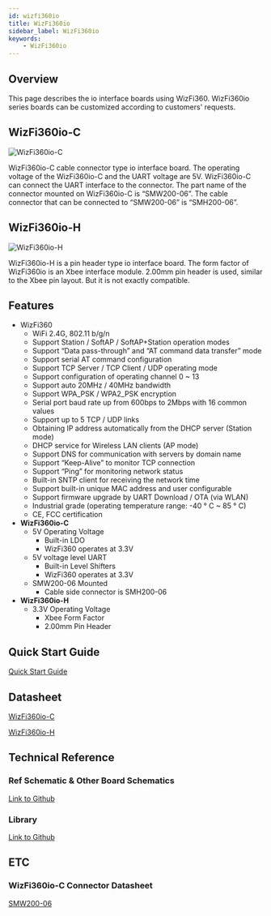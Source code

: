 ```yaml
---
id: wizfi360io
title: WizFi360io
sidebar_label: WizFi360io
keywords: 
    - WizFi360io
---
```


## Overview

This page describes the io interface boards using WizFi360. WizFi360io series boards can be customized according to customers' requests.

## WizFi360io-C

![WizFi360io-C](/Document/img/wizfi360io-c.png)

WizFi360io-C cable connector type io interface board. The operating voltage of the WizFi360io-C and the UART voltage are 5V. WizFi360io-C can connect the UART interface to the connector. The part name of the connector mounted on WizFi360io-C is “SMW200-06”. The cable connector that can be connected to “SMW200-06” is “SMH200-06”.

## WizFi360io-H

![WizFi360io-H](/Document/img/wizfi360-h.png)

WizFi360io-H is a pin header type io interface board. The form factor of WizFi360io is an Xbee interface module. 2.00mm pin header is used, similar to the Xbee pin layout. But it is not exactly compatible.

## Features


- WizFi360
    - WiFi 2.4G, 802.11 b/g/n
    - Support Station / SoftAP / SoftAP+Station operation modes
    - Support “Data pass-through” and “AT command data transfer” mode
    - Support serial AT command configuration
    - Support TCP Server / TCP Client / UDP operating mode
    - Support configuration of operating channel 0 ~ 13
    - Support auto 20MHz / 40MHz bandwidth
    - Support WPA_PSK / WPA2_PSK encryption
    - Serial port baud rate up from 600bps to 2Mbps with 16 common values
    - Support up to 5 TCP / UDP links
    - Obtaining IP address automatically from the DHCP server (Station mode)
    - DHCP service for Wireless LAN clients (AP mode)
    - Support DNS for communication with servers by domain name
    - Support “Keep-Alive” to monitor TCP connection
    - Support “Ping” for monitoring network status
    - Built-in SNTP client for receiving the network time
    - Support built-in unique MAC address and user configurable
    - Support firmware upgrade by UART Download / OTA (via WLAN)
    - Industrial grade (operating temperature range: -40 ° C ~ 85 ° C)
    - CE, FCC certification
- **WizFi360io-C**
    - 5V Operating Voltage
        - Built-in LDO
        - WizFi360 operates at 3.3V
    - 5V voltage level UART
        - Built-in Level Shifters
        - WizFi360 operates at 3.3V
    - SMW200-06 Mounted
        - Cable side connector is SMH200-06
- **WizFi360io-H**
    - 3.3V Operating Voltage
        - Xbee Form Factor
        - 2.00mm Pin Header

## Quick Start Guide

[Quick Start Guide](basic_guides/quickstart)

## Datasheet

[WizFi360io-C](https://wizwiki.net/wiki/lib/exe/fetch.php/products:wizfi360:wizfi360ds:wizfi360io-c_ds_102_en.pdf)

[WizFi360io-H](https://wizwiki.net/wiki/lib/exe/fetch.php/products:wizfi360:wizfi360ds:wizfi360io-h_ds_101_en.pdf)

## Technical Reference

### Ref Schematic & Other Board Schematics

[Link to Github](https://github.com/Wiznet/Hardware-Files-of-WIZnet/tree/master/07_WizFi_Module/WizFi360-EVB-Shield)

### Library

[Link to Github](https://github.com/wizfi/Release)

## ETC

### WizFi360io-C Connector Datasheet

[SMW200-06](https://wizwiki.net/wiki/lib/exe/fetch.php/products:wizfi360:board:wizfi360io-c:smw200-nn.pdf)